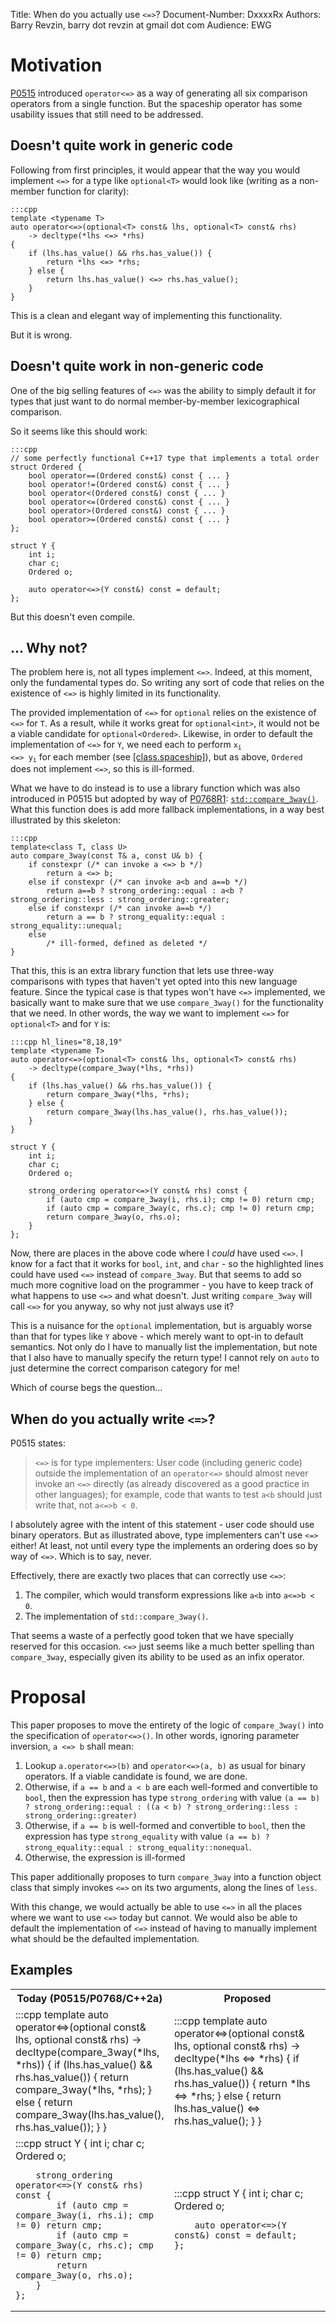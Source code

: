 Title: When do you actually use `<=>`?
Document-Number: DxxxxRx
Authors: Barry Revzin, barry dot revzin at gmail dot com
Audience: EWG

# Motivation

[P0515](https://wg21.link/p0515r3) introduced `operator<=>` as a way of generating all six comparison operators from a single function. But the spaceship operator has some usability issues that still need to be addressed.

## Doesn't quite work in generic code

Following from first principles, it would appear that the way you would implement `<=>` for a type like `optional<T>` would look like (writing as a non-member function for clarity):

    :::cpp
    template <typename T>
    auto operator<=>(optional<T> const& lhs, optional<T> const& rhs)
        -> decltype(*lhs <=> *rhs)
    {
        if (lhs.has_value() && rhs.has_value()) {
            return *lhs <=> *rhs;
        } else {
            return lhs.has_value() <=> rhs.has_value();
        }
    }

This is a clean and elegant way of implementing this functionality.
    
But it is wrong.

## Doesn't quite work in non-generic code

One of the big selling features of `<=>` was the ability to simply default it for types that just want to do normal member-by-member lexicographical comparison. 

So it seems like this should work:

    :::cpp
    // some perfectly functional C++17 type that implements a total order
    struct Ordered {
        bool operator==(Ordered const&) const { ... }
        bool operator!=(Ordered const&) const { ... }
        bool operator<(Ordered const&) const { ... }
        bool operator<=(Ordered const&) const { ... }
        bool operator>(Ordered const&) const { ... }
        bool operator>=(Ordered const&) const { ... }
    };
    
    struct Y {
        int i;
        char c;
        Ordered o;
        
        auto operator<=>(Y const&) const = default;
    };

But this doesn't even compile.

## ... Why not?

The problem here is, not all types implement `<=>`. Indeed, at this moment, only the fundamental types do. So writing any sort of code that relies on the existence of `<=>` is highly limited in its functionality. 

The provided implementation of `<=>` for `optional` relies on the existence of `<=>` for `T`. As a result, while it works great for `optional<int>`, it would not be a viable candidate for `optional<Ordered>`. Likewise, in order to default the implementation of `<=>` for `Y`, we need each to perform <code>x<sub>i</sub> <span class="token operator"><=></span> y<sub>i</sub></code> for each member (see [\[class.spaceship\]][1]), but as above, `Ordered` does not implement `<=>`, so this is ill-formed.

What we have to do instead is to use a library function which was also introduced in P0515 but adopted by way of [P0768R1](https://wg21.link/p0768r1): [`std::compare_3way()`][2]. What this function does is add more fallback implementations, in a way best illustrated by this skeleton:

    :::cpp
    template<class T, class U>
    auto compare_3way(const T& a, const U& b) {
        if constexpr (/* can invoke a <=> b */)
            return a <=> b;
        else if constexpr (/* can invoke a<b and a==b */)
            return a==b ? strong_ordering::equal : a<b ? strong_ordering::less : strong_ordering::greater;
        else if constexpr (/* can invoke a==b */)
            return a == b ? strong_equality::equal : strong_equality::unequal;
        else
            /* ill-formed, defined as deleted */
    }

That this, this is an extra library function that lets use three-way comparisons with types that haven't yet opted into this new language feature. Since the typical case is that types won't have `<=>` implemented, we basically want to make sure that we use `compare_3way()` for the functionality that we need. In other words, the way we want to implement `<=>` for `optional<T>` and for `Y` is:

    :::cpp hl_lines="8,18,19"
    template <typename T>
    auto operator<=>(optional<T> const& lhs, optional<T> const& rhs)
        -> decltype(compare_3way(*lhs, *rhs))
    {
        if (lhs.has_value() && rhs.has_value()) {
            return compare_3way(*lhs, *rhs);
        } else {
            return compare_3way(lhs.has_value(), rhs.has_value());
        }
    }
    
    struct Y {
        int i;
        char c;
        Ordered o;
        
        strong_ordering operator<=>(Y const& rhs) const {
            if (auto cmp = compare_3way(i, rhs.i); cmp != 0) return cmp;
            if (auto cmp = compare_3way(c, rhs.c); cmp != 0) return cmp;
            return compare_3way(o, rhs.o);
        }
    };    

Now, there are places in the above code where I _could_ have used `<=>`. I know for a fact that it works for `bool`, `int`, and `char` - so the highlighted lines could have used `<=>` instead of `compare_3way`. But that seems to add so much more cognitive load on the programmer - you have to keep track of what happens to use `<=>` and what doesn't. Just writing `compare_3way` will call `<=>` for you anyway, so why not just always use it?

This is a nuisance for the `optional` implementation, but is arguably worse than that for types like `Y` above - which merely want to opt-in to default semantics. Not only do I have to manually list the implementation, but note that I also have to manually specify the return type! I cannot rely on `auto` to just determine the correct comparison category for me!

Which of course begs the question...

## When do you actually write `<=>`?

P0515 states:

> `<=>` is for type implementers: User code (including generic code) outside the implementation of an `operator<=>` should almost never invoke an `<=>` directly (as already discovered as a good practice in other languages); for example, code that wants to test `a<b` should just write that, not `a<=>b < 0`.

I absolutely agree with the intent of this statement - user code should use binary operators. But as illustrated above, type implementers can't use `<=>` either! At least, not until every type the implements an ordering does so by way of `<=>`. Which is to say, never.

Effectively, there are exactly two places that can correctly use `<=>`:

1. The compiler, which would transform expressions like `a<b` into `a<=>b < 0`.
2. The implementation of `std::compare_3way()`.

That seems a waste of a perfectly good token that we have specially reserved for this occasion. `<=>` just seems like a much better spelling than `compare_3way`, especially given its ability to be used as an infix operator.

# Proposal

This paper proposes to move the entirety of the logic of `compare_3way()` into the specification of `operator<=>()`. In other words, ignoring parameter inversion, `a <=> b` shall mean:

1. Lookup `a.operator<=>(b)` and `operator<=>(a, b)` as usual for binary operators. If a viable candidate is found, we are done.
2. Otherwise, if `a == b` and `a < b` are each well-formed and convertible to `bool`, then the expression has type `strong_ordering` with value `(a == b) ? strong_ordering::equal : ((a < b) ? strong_ordering::less : strong_ordering::greater)`
3. Otherwise, if `a == b` is well-formed and convertible to `bool`, then the expression has type `strong_equality` with value `(a == b) ? strong_equality::equal : strong_equality::nonequal`.
4. Otherwise, the expression is ill-formed

This paper additionally proposes to turn `compare_3way` into a function object class that simply invokes `<=>` on its two arguments, along the lines of `less`.

With this change, we would actually be able to use `<=>` in all the places where we want to use `<=>` today but cannot. We would also be able to default the implementation of `<=>` instead of having to manually implement what should be the defaulted implementation.

## Examples

<table style="width:100%">
<tr>
<th style="width:50%">
Today (P0515/P0768/C++2a)
</th>
<th style="width:50%">
Proposed
</th>
</tr>
<tr>
<td>
    :::cpp
    template <typename T>
    auto operator<=>(optional<T> const& lhs,
            optional<T> const& rhs)
        -> decltype(compare_3way(*lhs, *rhs))
    {
        if (lhs.has_value() && rhs.has_value()) {
            return compare_3way(*lhs, *rhs);
        } else {
            return compare_3way(lhs.has_value(),
                rhs.has_value());
        }
    }
</td>
<td>
    :::cpp
    template <typename T>
    auto operator<=>(optional<T> const& lhs,
            optional<T> const& rhs)
        -> decltype(*lhs <=> *rhs)
    {
        if (lhs.has_value() && rhs.has_value()) {
            return *lhs <=> *rhs;
        } else {
            return lhs.has_value() <=>
                rhs.has_value();
        }
    }
</td>
</tr>
<tr>
<td>
    :::cpp
    struct Y {
        int i;
        char c;
        Ordered o;
        
        strong_ordering operator<=>(Y const& rhs) const {
            if (auto cmp = compare_3way(i, rhs.i); cmp != 0) return cmp;
            if (auto cmp = compare_3way(c, rhs.c); cmp != 0) return cmp;
            return compare_3way(o, rhs.o);
        }
    };
</td>
<td>
    :::cpp
    struct Y {
        int i;
        char c;
        Ordered o;
        
        auto operator<=>(Y const&) const = default;
    };
</td>
</tr>    
</table>
    
[1]: http://eel.is/c++draft/class.spaceship "[class.spaceship]"
[2]: http://eel.is/c++draft/alg.3way "[alg.3way]"